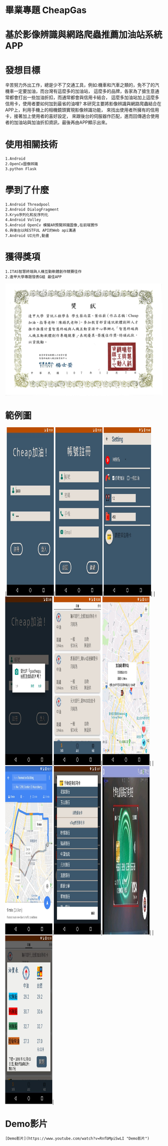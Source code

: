 # 畢業專題 CheapGas  
# 基於影像辨識與網路爬蟲推薦加油站系統APP

# 發想目標
辛苦努力外出工作，總是少不了交通工具，例如:機車和汽車之類的，免不了的汽機車一定要加油，而台灣有這麼多的加油站，
這麼多的品牌，各家為了搶生意通常都會打出一些加油折扣，而通常都會與信用卡結合，
這麼多加油站加上這麼多信用卡，使用者要如何加到最省的油哩?
本研究主要將影像辨識與網路爬蟲結合在APP上，利用手機上的相機鏡頭實現影像辨識功能，
來找出使用者所擁有的信用卡，接著加上使用者的喜好設定，
來跟後台的伺服器作匹配，進而回傳適合使用者的加油站與加油折扣資訊，最後再由APP顯示出來。

# 使用相關技術
    1.Android
    2.OpenCv圖像辨識
    3.python Flask
    
# 學到了什麼
    1.Android Threadpool
    2.Android DialogFragment
    3.Kryo序列化和反序列化
    4.Android Volley
    5.Android OpenCv 模擬AR預覽辨識圖像,在前端實作
    6.與後台以RESTFUL API的Web api溝通
    7.Android UI元件,動畫

# 獲得獎項
    1.ITAS智慧終端與人機互動軟體創作競賽佳作
    2.逢甲大學專題發表G組 最佳APP
<img src=https://github.com/CiaShangLin/CheapGas/blob/master/%E6%AF%94%E8%B3%BD%E5%9C%96%E7%89%87/ITSA.jpg height="360" width="540" >

# 範例圖
|<img src=https://github.com/CiaShangLin/CheapGas/blob/master/%E7%AF%84%E4%BE%8B%E5%9C%96/%E7%99%BB%E5%85%A5.jpg height="540" width=30% >|<img src=https://github.com/CiaShangLin/CheapGas/blob/master/%E7%AF%84%E4%BE%8B%E5%9C%96/%E8%A8%BB%E5%86%8A.jpg height="540" width=30% >|<img src=https://github.com/CiaShangLin/CheapGas/blob/master/%E7%AF%84%E4%BE%8B%E5%9C%96/%E8%A8%AD%E5%AE%9A.jpg height="540" width=30% >|
|<img src=https://github.com/CiaShangLin/CheapGas/blob/master/%E7%AF%84%E4%BE%8B%E5%9C%96/%E6%AC%8A%E9%99%90%E9%96%8B%E5%95%9F.jpg height="540" width=30% >|<img src=https://github.com/CiaShangLin/CheapGas/blob/master/%E7%AF%84%E4%BE%8B%E5%9C%96/%E5%8A%A0%E6%B2%B9%E7%AB%99%E8%B3%87%E8%A8%8A.jpg height="540" width=30% >|<img src=https://github.com/CiaShangLin/CheapGas/blob/master/%E7%AF%84%E4%BE%8B%E5%9C%96/%E5%9C%B0%E5%9C%96.jpg height="540" width=30% >|
|<img src=https://github.com/CiaShangLin/CheapGas/blob/master/%E7%AF%84%E4%BE%8B%E5%9C%96/%E5%B0%8E%E8%88%AA.jpg height="540" width=30% >|<img src=https://github.com/CiaShangLin/CheapGas/blob/master/%E7%AF%84%E4%BE%8B%E5%9C%96/%E6%89%8B%E9%81%B8%E4%BF%A1%E7%94%A8%E5%8D%A1.jpg height="540" width=30% >|<img src=https://github.com/CiaShangLin/CheapGas/blob/master/%E7%AF%84%E4%BE%8B%E5%9C%96/%E6%8E%83%E6%8F%8F%E4%BF%A1%E7%94%A8%E5%8D%A1.jpg height="540" width=30% >|
|<img src=https://github.com/CiaShangLin/CheapGas/blob/master/%E7%AF%84%E4%BE%8B%E5%9C%96/%E6%B2%B9%E5%83%B9%E8%A1%A8.jpg height="540" width=30% >|

# Demo影片
	[Demo影片](https://www.youtube.com/watch?v=RnfbMpiSwLI "Demo影片")